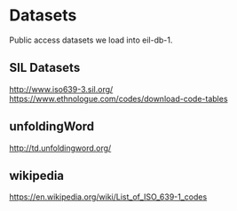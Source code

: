 # Datasets
Public access datasets we load into eil-db-1.

## SIL Datasets
http://www.iso639-3.sil.org/
https://www.ethnologue.com/codes/download-code-tables

## unfoldingWord
http://td.unfoldingword.org/

## wikipedia
https://en.wikipedia.org/wiki/List_of_ISO_639-1_codes

